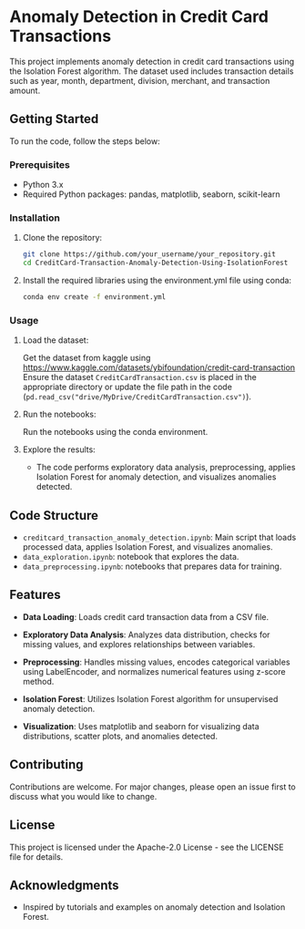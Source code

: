 # Anomaly Detection in Credit Card Transactions

This project implements anomaly detection in credit card transactions using the Isolation Forest algorithm. The dataset used includes transaction details such as year, month, department, division, merchant, and transaction amount.

## Getting Started

To run the code, follow the steps below:

### Prerequisites

- Python 3.x
- Required Python packages: pandas, matplotlib, seaborn, scikit-learn

### Installation

1. Clone the repository:

   ```bash
   git clone https://github.com/your_username/your_repository.git
   cd CreditCard-Transaction-Anomaly-Detection-Using-IsolationForest
   ```

2. Install the required libraries using the environment.yml file using conda:
   ```bash
   conda env create -f environment.yml
   ```

### Usage

1. Load the dataset:
   
   Get the dataset from kaggle using https://www.kaggle.com/datasets/ybifoundation/credit-card-transaction
   Ensure the dataset `CreditCardTransaction.csv` is placed in the appropriate directory or update the file path in the code (`pd.read_csv("drive/MyDrive/CreditCardTransaction.csv")`).

2. Run the notebooks:
   
   Run the notebooks using the conda environment.

4. Explore the results:
   
   - The code performs exploratory data analysis, preprocessing, applies Isolation Forest for anomaly detection, and visualizes anomalies detected.

## Code Structure

- `creditcard_transaction_anomaly_detection.ipynb`: Main script that loads processed data, applies Isolation Forest, and visualizes anomalies.
- `data_exploration.ipynb`: notebook that explores the data.
- `data_preprocessing.ipynb`: notebooks that prepares data for training.

  
## Features

- **Data Loading**: Loads credit card transaction data from a CSV file.
  
- **Exploratory Data Analysis**: Analyzes data distribution, checks for missing values, and explores relationships between variables.
  
- **Preprocessing**: Handles missing values, encodes categorical variables using LabelEncoder, and normalizes numerical features using z-score method.
  
- **Isolation Forest**: Utilizes Isolation Forest algorithm for unsupervised anomaly detection.
  
- **Visualization**: Uses matplotlib and seaborn for visualizing data distributions, scatter plots, and anomalies detected.

## Contributing

Contributions are welcome. For major changes, please open an issue first to discuss what you would like to change.

## License

This project is licensed under the Apache-2.0 License - see the LICENSE file for details.

## Acknowledgments

- Inspired by tutorials and examples on anomaly detection and Isolation Forest.
